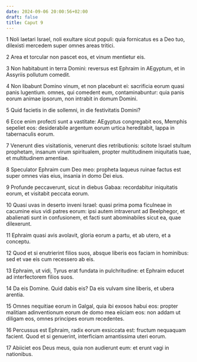 ```yaml
---
date: 2024-09-06 20:00:56+02:00
draft: false
title: Caput 9
---
```





1 Noli laetari Israel, noli exultare sicut populi: quia fornicatus es a Deo tuo, dilexisti mercedem super omnes areas tritici.

2 Area et torcular non pascet eos, et vinum mentietur eis.

3 Non habitabunt in terra Domini: reversus est Ephraim in AEgyptum, et in Assyriis pollutum comedit.

4 Non libabunt Domino vinum, et non placebunt ei: sacrificia eorum quasi panis lugentium. omnes, qui comedent eum, contaminabuntur: quia panis eorum animae ipsorum, non intrabit in domum Domini.

5 Quid facietis in die sollemni, in die festivitatis Domini?

6 Ecce enim profecti sunt a vastitate: AEgyptus congregabit eos, Memphis sepeliet eos: desiderabile argentum eorum urtica hereditabit, lappa in tabernaculis eorum.

7 Venerunt dies visitationis, venerunt dies retributionis: scitote Israel stultum prophetam, insanum virum spiritualem, propter multitudinem iniquitatis tuae, et multitudinem amentiae.

8 Speculator Ephraim cum Deo meo: propheta laqueus ruinae factus est super omnes vias eius, insania in domo Dei eius.

9 Profunde peccaverunt, sicut in diebus Gabaa: recordabitur iniquitatis eorum, et visitabit peccata eorum.

10 Quasi uvas in deserto inveni Israel: quasi prima poma ficulneae in cacumine eius vidi patres eorum: ipsi autem intraverunt ad Beelphegor, et abalienati sunt in confusionem, et facti sunt abominabiles sicut ea, quae dilexerunt.

11 Ephraim quasi avis avolavit, gloria eorum a partu, et ab utero, et a conceptu.

12 Quod et si enutrierint filios suos, absque liberis eos faciam in hominibus: sed et vae eis cum recessero ab eis.

13 Ephraim, ut vidi, Tyrus erat fundata in pulchritudine: et Ephraim educet ad interfectorem filios suos.

14 Da eis Domine. Quid dabis eis? Da eis vulvam sine liberis, et ubera arentia.

15 Omnes nequitiae eorum in Galgal, quia ibi exosos habui eos: propter malitiam adinventionum eorum de domo mea eiiciam eos: non addam ut diligam eos, omnes principes eorum recedentes.

16 Percussus est Ephraim, radix eorum exsiccata est: fructum nequaquam facient. Quod et si genuerint, interficiam amantissima uteri eorum.

17 Abiiciet eos Deus meus, quia non audierunt eum: et erunt vagi in nationibus.

